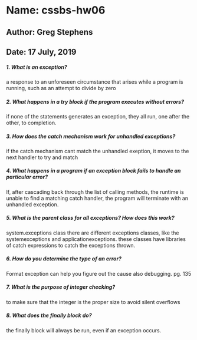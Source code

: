 # Name: cssbs-hw06

## Author: Greg Stephens

## Date: 17 July, 2019

##### 1. What is an exception?

a response to an unforeseen circumstance that arises while a program is running, such as an attempt to divide by zero

##### 2. What happens in a try block if the program executes without errors?

if none of the statements generates an exception, they all run, one after the other, to completion.

##### 3. How does the catch mechanism work for unhandled exceptions?

if the catch mechanism cant match the unhandled exeption, it moves to the next handler to try and match


##### 4. What happens in a program if an exception block fails to handle an particular error?

If, after cascading back through the list of calling methods, the runtime is unable to find a matching catch handler, the program will terminate with an unhandled exception.

##### 5. What is the parent class for all exceptions? How does this work?

system.exceptions class
there are different exceptions classes, like the systemexceptions and applicationexceptions.
these classes have libraries of catch expressions to catch the exceptions thrown.

##### 6. How do you determine the type of an error?

Format exception can help you figure out the cause
also debugging. pg. 135

##### 7. What is the purpose of integer checking?

to make sure that the integer is the proper size to avoid silent overflows

##### 8. What does the finally block do?

the finally block will always be run, even if an exception occurs.
